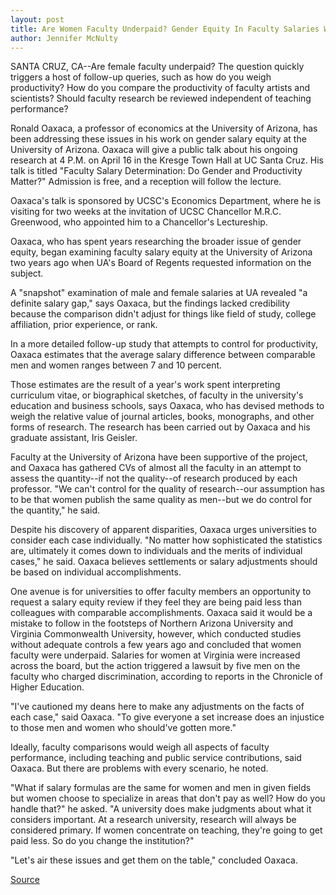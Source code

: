 ```yaml
---
layout: post
title: Are Women Faculty Underpaid? Gender Equity In Faculty Salaries Will Be The Topic On April 16
author: Jennifer McNulty
---
```


SANTA CRUZ, CA--Are female faculty underpaid? The question quickly  triggers a host of follow-up queries, such as how do you weigh productivity?  How do you compare the productivity of faculty artists and scientists?  Should faculty research be reviewed independent of teaching performance?

Ronald Oaxaca, a professor of economics at the University of Arizona,  has been addressing these issues in his work on gender salary equity at the  University of Arizona. Oaxaca will give a public talk about his ongoing  research at 4 P.M. on April 16 in the Kresge Town Hall at UC Santa Cruz. His  talk is titled "Faculty Salary Determination: Do Gender and Productivity  Matter?" Admission is free, and a reception will follow the lecture.

Oaxaca's talk is sponsored by UCSC's Economics Department, where he  is visiting for two weeks at the invitation of UCSC Chancellor M.R.C.  Greenwood, who appointed him to a Chancellor's Lectureship.

Oaxaca, who has spent years researching the broader issue of gender  equity, began examining faculty salary equity at the University of Arizona  two years ago when UA's Board of Regents requested information on the  subject.

A "snapshot" examination of male and female salaries at UA revealed  "a definite salary gap," says Oaxaca, but the findings lacked credibility  because the comparison didn't adjust for things like field of study, college  affiliation, prior experience, or rank.

In a more detailed follow-up study that attempts to control for  productivity, Oaxaca estimates that the average salary difference between  comparable men and women ranges between 7 and 10 percent.

Those estimates are the result of a year's work spent interpreting  curriculum vitae, or biographical sketches, of faculty in the university's  education and business schools, says Oaxaca, who has devised methods to  weigh the relative value of journal articles, books, monographs, and other  forms of research. The research has been carried out by Oaxaca and his  graduate assistant, Iris Geisler.

Faculty at the University of Arizona have been supportive of the  project, and Oaxaca has gathered CVs of almost all the faculty in an attempt  to assess the quantity--if not the quality--of research produced by each  professor. "We can't control for the quality of research--our assumption has  to be that women publish the same quality as men--but we do control for the  quantity," he said.

Despite his discovery of apparent disparities, Oaxaca urges  universities to consider each case individually. "No matter how  sophisticated the statistics are, ultimately it comes down to individuals  and the merits of individual cases," he said. Oaxaca believes settlements or  salary adjustments should be based on individual accomplishments.

One avenue is for universities to offer faculty members an opportunity  to request a salary equity review if they feel they are being paid less than  colleagues with comparable accomplishments. Oaxaca said it would be a  mistake to follow in the footsteps of Northern Arizona University and  Virginia Commonwealth University, however, which conducted studies  without adequate controls a few years ago and concluded that women faculty  were underpaid. Salaries for women at Virginia were increased across the  board, but the action triggered a lawsuit by five men on the faculty who  charged discrimination, according to reports in the Chronicle of Higher  Education.

"I've cautioned my deans here to make any adjustments on the facts of  each case," said Oaxaca. "To give everyone a set increase does an injustice to  those men and women who should've gotten more."

Ideally, faculty comparisons would weigh all aspects of faculty  performance, including teaching and public service contributions, said  Oaxaca. But there are problems with every scenario, he noted.

"What if salary formulas are the same for women and men in given  fields but women choose to specialize in areas that don't pay as well? How  do you handle that?" he asked. "A university does make judgments about what  it considers important. At a research university, research will always be  considered primary. If women concentrate on teaching, they're going to get  paid less. So do you change the institution?"

"Let's air these issues and get them on the table," concluded Oaxaca.

[Source](http://www1.ucsc.edu/news_events/press_releases/archive/96-97/03-97/032697-Gender_equity_in_fa.html "Permalink to 032697-Gender_equity_in_fa")
